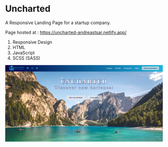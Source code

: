 # Uncharted
A Responsive Landing Page for a startup company.

Page hosted at : https://uncharted-andreastsar.netlify.app/

1. Responsive Design
2. HTML
3. JavaScript
4. SCSS (SASS)

<img src="uncharted-project.png" alt="Alt Text" width="1000"/>

